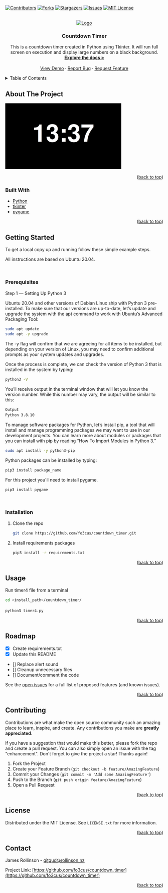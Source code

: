 <div id="top"></div>

[![Contributors][contributors-shield]][contributors-url]
[![Forks][forks-shield]][forks-url]
[![Stargazers][stars-shield]][stars-url]
[![Issues][issues-shield]][issues-url]
[![MIT License][license-shield]][license-url]

<!-- PROJECT LOGO -->
<br />
<div align="center">
  <a href="https://github.com/fo3cus/countdown_timer">
    <img src="images/logo.png" alt="Logo" width="80" height="80">
  </a>

<h3 align="center">Countdown Timer</h3>

  <p align="center">
    This is a countdown timer created in Python using Tkinter. It will run full screen on execution and display large numbers on a black background.
    <br />
    <a href="https://github.com/fo3cus/countdown_timer"><strong>Explore the docs »</strong></a>
    <br />
    <br />
    <a href="https://github.com/fo3cus/countdown_timer">View Demo</a>
    ·
    <a href="https://github.com/fo3cus/countdown_timer/issues">Report Bug</a>
    ·
    <a href="https://github.com/fo3cus/countdown_timer/issues">Request Feature</a>
  </p>
</div>

<!-- TABLE OF CONTENTS -->
<details>
  <summary>Table of Contents</summary>
  <ol>
    <li>
      <a href="#about-the-project">About The Project</a>
      <ul>
        <li><a href="#built-with">Built With</a></li>
      </ul>
    </li>
    <li>
      <a href="#getting-started">Getting Started</a>
      <ul>
        <li><a href="#prerequisites">Prerequisites</a></li>
        <li><a href="#installation">Installation</a></li>
      </ul>
    </li>
    <li><a href="#usage">Usage</a></li>
    <li><a href="#roadmap">Roadmap</a></li>
    <li><a href="#contributing">Contributing</a></li>
    <li><a href="#license">License</a></li>
    <li><a href="#contact">Contact</a></li>
    <!-- <li><a href="#acknowledgments">Acknowledgments</a></li> -->
  </ol>
</details>

<!-- ABOUT THE PROJECT -->

## About The Project

[![Countdown Timer Screen Shot][product-screenshot]](https://github.com/fo3cus/fo3cus.github.io/blob/main/images/thumbs/01.png)

<p align="right">(<a href="#top">back to top</a>)</p>

### Built With

- [Python](https://www.python.org/)
- [tkinter](https://docs.python.org/3/library/tkinter.html)
- [pygame](https://www.pygame.org/)

<p align="right">(<a href="#top">back to top</a>)</p>

<!-- GETTING STARTED -->

## Getting Started

To get a local copy up and running follow these simple example steps.

All instructions are based on Ubuntu 20.04.

<br />

### Prerequisites

Step 1 — Setting Up Python 3

Ubuntu 20.04 and other versions of Debian Linux ship with Python 3 pre-installed. To make sure that our versions are up-to-date, let’s update and upgrade the system with the apt command to work with Ubuntu’s Advanced Packaging Tool:

```sh
sudo apt update
sudo apt -y upgrade
```

The -y flag will confirm that we are agreeing for all items to be installed, but depending on your version of Linux, you may need to confirm additional prompts as your system updates and upgrades.

Once the process is complete, we can check the version of Python 3 that is installed in the system by typing:

```sh
python3 -V
```

You’ll receive output in the terminal window that will let you know the version number. While this number may vary, the output will be similar to this:

```sh
Output
Python 3.8.10
```

To manage software packages for Python, let’s install pip, a tool that will install and manage programming packages we may want to use in our development projects. You can learn more about modules or packages that you can install with pip by reading “How To Import Modules in Python 3.”

```sh
sudo apt install -y python3-pip
```

Python packages can be installed by typing:

```sh
pip3 install package_name
```

For this project you'll need to install pygame.

```sh
pip3 install pygame
```

<br />

### Installation

1. Clone the repo
   ```sh
   git clone https://github.com/fo3cus/countdown_timer.git
   ```
2. Install requirements packages
   ```sh
   pip3 install -r requirements.txt
   ```

<p align="right">(<a href="#top">back to top</a>)</p>

<!-- USAGE EXAMPLES -->

## Usage

Run timer4 file from a terminal

```sh
cd <install_path>/countdown_timer/

python3 timer4.py
```

<!-- _For more examples, please refer to the [Documentation](https://example.com)_ -->

<p align="right">(<a href="#top">back to top</a>)</p>

<!-- ROADMAP -->

## Roadmap

- [x] Create requirements.txt
- [x] Update this README
- [] Replace alert sound
- [] Cleanup unnecessary files
- [] Document/comment the code

See the [open issues](https://github.com/fo3cus/countdown_timer/issues) for a full list of proposed features (and known issues).

<p align="right">(<a href="#top">back to top</a>)</p>

<!-- CONTRIBUTING -->

## Contributing

Contributions are what make the open source community such an amazing place to learn, inspire, and create. Any contributions you make are **greatly appreciated**.

If you have a suggestion that would make this better, please fork the repo and create a pull request. You can also simply open an issue with the tag "enhancement".
Don't forget to give the project a star! Thanks again!

1. Fork the Project
2. Create your Feature Branch (`git checkout -b feature/AmazingFeature`)
3. Commit your Changes (`git commit -m 'Add some AmazingFeature'`)
4. Push to the Branch (`git push origin feature/AmazingFeature`)
5. Open a Pull Request

<p align="right">(<a href="#top">back to top</a>)</p>

<!-- LICENSE -->

## License

Distributed under the MIT License. See `LICENSE.txt` for more information.

<p align="right">(<a href="#top">back to top</a>)</p>

<!-- CONTACT -->

## Contact

James Rollinson - gitgud@rollinson.nz

Project Link: [https://github.com/fo3cus/countdown_timer](https://github.com/fo3cus/countdown_timer)

<p align="right">(<a href="#top">back to top</a>)</p>

<!-- ACKNOWLEDGMENTS -->

<!-- ## Acknowledgments

- []()
- []()
- []()

<p align="right">(<a href="#top">back to top</a>)</p> -->

<!-- MARKDOWN LINKS & IMAGES -->
<!-- https://www.markdownguide.org/basic-syntax/#reference-style-links -->

[contributors-shield]: https://img.shields.io/github/contributors/fo3cus/countdown_timer.svg?style=for-the-badge
[contributors-url]: https://github.com/fo3cus/countdown_timer/graphs/contributors
[forks-shield]: https://img.shields.io/github/forks/fo3cus/countdown_timer.svg?style=for-the-badge
[forks-url]: https://github.com/fo3cus/countdown_timer/network/members
[stars-shield]: https://img.shields.io/github/stars/fo3cus/countdown_timer.svg?style=for-the-badge
[stars-url]: https://github.com/fo3cus/countdown_timer/stargazers
[issues-shield]: https://img.shields.io/github/issues/fo3cus/countdown_timer.svg?style=for-the-badge
[issues-url]: https://github.com/fo3cus/countdown_timer/issues
[license-shield]: https://img.shields.io/github/license/fo3cus/countdown_timer.svg?style=for-the-badge
[license-url]: https://github.com/fo3cus/countdown_timer/blob/main/LICENSE.txt
[product-screenshot]: https://github.com/fo3cus/fo3cus.github.io/blob/main/images/thumbs/01.png
